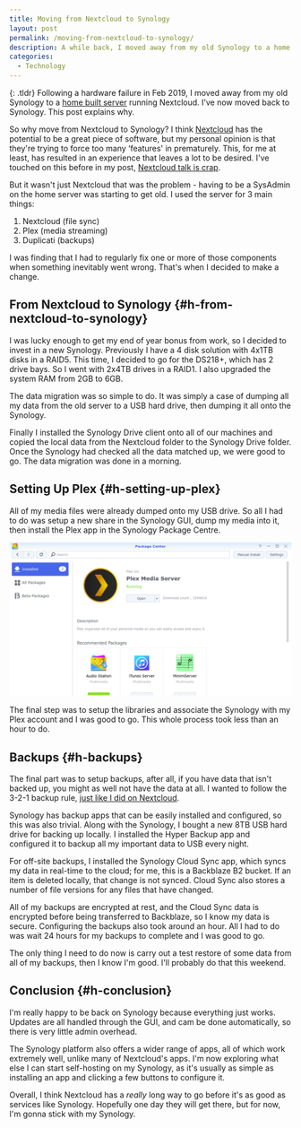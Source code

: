 ```yaml
---
title: Moving from Nextcloud to Synology
layout: post
permalink: /moving-from-nextcloud-to-synology/
description: A while back, I moved away from my old Synology to a home built server running Nextcloud. I've now returned to Synology. This post explains why.
categories:
  - Technology
---
```

{: .tldr}
Following a hardware failure in Feb 2019, I moved away from my old Synology to a [home built server](https://kevq.uk/building-my-home-server/) running Nextcloud. I&#8217;ve now moved back to Synology. This post explains why.

So why move from Nextcloud to Synology? I think [Nextcloud](https://nextcloud.com) has the potential to be a great piece of software, but my personal opinion is that they're trying to force too many &#8216;features' in prematurely. This, for me at least, has resulted in an experience that leaves a lot to be desired. I've touched on this before in my post, [Nextcloud talk is crap](/nextcloud-talk-is-crap/).

But it wasn't just Nextcloud that was the problem - having to be a SysAdmin on the home server was starting to get old. I used the server for 3 main things:

  1. Nextcloud (file sync)
  2. Plex (media streaming)
  3. Duplicati (backups)

I was finding that I had to regularly fix one or more of those components when something inevitably went wrong. That's when I decided to make a change.

## From Nextcloud to Synology {#h-from-nextcloud-to-synology}

I was lucky enough to get my end of year bonus from work, so I decided to invest in a new Synology. Previously I have a 4 disk solution with 4x1TB disks in a RAID5. This time, I decided to go for the DS218+, which has 2 drive bays. So I went with 2x4TB drives in a RAID1. I also upgraded the system RAM from 2GB to 6GB.

The data migration was so simple to do. It was simply a case of dumping all my data from the old server to a USB hard drive, then dumping it all onto the Synology.

Finally I installed the Synology Drive client onto all of our machines and copied the local data from the Nextcloud folder to the Synology Drive folder. Once the Synology had checked all the data matched up, we were good to go. The data migration was done in a morning.

## Setting Up Plex {#h-setting-up-plex}

All of my media files were already dumped onto my USB drive. So all I had to do was setup a new share in the Synology GUI, dump my media into it, then install the Plex app in the Synology Package Centre.

![](/assets/images/plex-app-synology.png) 

The final step was to setup the libraries and associate the Synology with my Plex account and I was good to go. This whole process took less than an hour to do.

## Backups  {#h-backups}

The final part was to setup backups, after all, if you have data that isn't backed up, you might as well not have the data at all. I wanted to follow the 3-2-1 backup rule, [just like I did on Nextcloud](/how-to-backup-nextcloud/).

Synology has backup apps that can be easily installed and configured, so this was also trivial. Along with the Synology, I bought a new 8TB USB hard drive for backing up locally. I installed the Hyper Backup app and configured it to backup all my important data to USB every night.

For off-site backups, I installed the Synology Cloud Sync app, which syncs my data in real-time to the cloud; for me, this is a Backblaze B2 bucket. If an item is deleted locally, that change is not synced. Cloud Sync also stores a number of file versions for any files that have changed.

All of my backups are encrypted at rest, and the Cloud Sync data is encrypted before being transferred to Backblaze, so I know my data is secure. Configuring the backups also took around an hour. All I had to do was wait 24 hours for my backups to complete and I was good to go.

The only thing I need to do now is carry out a test restore of some data from all of my backups, then I know I'm good. I'll probably do that this weekend.

## Conclusion {#h-conclusion}

I'm really happy to be back on Synology because everything just works. Updates are all handled through the GUI, and cam be done automatically, so there is very little admin overhead.

The Synology platform also offers a wider range of apps, all of which work extremely well, unlike many of Nextcloud's apps. I'm now exploring what else I can start self-hosting on my Synology, as it's usually as simple as installing an app and clicking a few buttons to configure it.

Overall, I think Nextcloud has a _really_ long way to go before it's as good as services like Synology. Hopefully one day they will get there, but for now, I'm gonna stick with my Synology.
